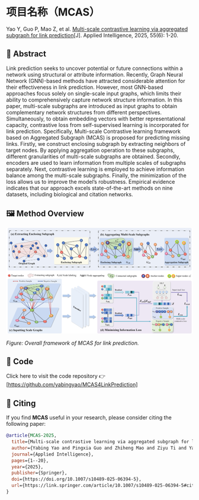 # 项目名称（MCAS）

Yao Y, Guo P, Mao Z, et al. [Multi-scale contrastive learning via aggregated subgraph for link prediction](https://link.springer.com/article/10.1007/s10489-025-06394-5#citeas)[J]. Applied Intelligence, 2025, 55(6): 1-20.


## 🧠 Abstract

Link prediction seeks to uncover potential or future connections within a network using structural or attribute information. Recently, Graph Neural Network (GNN)-based methods have attracted considerable attention for their effectiveness in link prediction. However, most GNN-based approaches focus solely on single-scale input graphs, which limits their ability to comprehensively capture network structure information. In this paper, multi-scale subgraphs are introduced as input graphs to obtain complementary network structures from different perspectives. Simultaneously, to obtain embedding vectors with better representational capacity, contrastive loss from self-supervised learning is incorporated for link prediction. Specifically, Multi-scale Contrastive learning framework based on Aggregated Subgraph (MCAS) is proposed for predicting missing links. Firstly, we construct enclosing subgraph by extracting neighbors of target nodes. By applying aggregation operation to these subgraphs, different granularities of multi-scale subgraphs are obtained. Secondly, encoders are used to learn information from multiple scales of subgraphs separately. Next, contrastive learning is employed to achieve information balance among the multi-scale subgraphs. Finally, the minimization of the loss allows us to improve the model’s robustness. Empirical evidence indicates that our approach excels state-of-the-art methods on nine datasets, including biological and citation networks.

## 🖼️ Method Overview

<p align="left">
  <img src="image/MCAS.png" alt="MSAC Framework" width="600"/>
</p>

*Figure: Overall framework of MCAS for link prediction.*

## 🔗 Code

Click here to visit the code repository 👉[https://github.com/yabingyao/MCAS4LinkPrediction]

## 📝 Citing

If you find **MCAS** useful in your research, please consider citing the following paper:
```bibtex
@article{MCAS-2025,
  title={Multi-scale contrastive learning via aggregated subgraph for link prediction},
  author={Yabing Yao and Pingxia Guo and Zhiheng Mao and Ziyu Ti and Yangyang He and Fuzhong Nian and Ruisheng Zhang and Ning Ma},
  journal={Applied Intelligence},
  pages={1--20},
  year={2025},
  publisher={Springer},
  doi={https://doi.org/10.1007/s10489-025-06394-5},
  url={https://link.springer.com/article/10.1007/s10489-025-06394-5#citeas}
}

